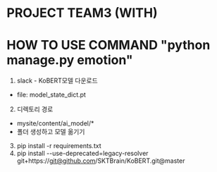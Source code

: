 # PROJECT TEAM3 (WITH)

# HOW TO USE COMMAND "python manage.py emotion"
1. slack - KoBERT모델 다운로드
* file: model_state_dict.pt

2. 디렉토리 경로
* mysite/content/ai_model/*
* 폴더 생성하고 모델 옮기기

3. pip install -r requirements.txt
4. pip install --use-deprecated=legacy-resolver git+https://git@github.com/SKTBrain/KoBERT.git@master
